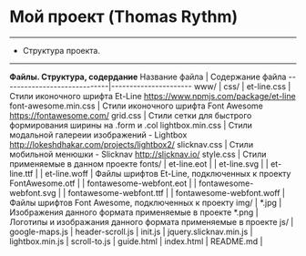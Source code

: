 # Мой проект (Thomas Rythm)
***
* Структура проекта.
***
**Файлы. Структура, содердание**
Название файла               | Содержание файла
-----------------------------|----------------------
www/                         | 
css/                         | 
et-line.css                  | Стили иконочного шрифта Et-Line <https://www.npmjs.com/package/et-line>
font-awesome.min.css         | Стили иконочного шрифта Font Awesome <https://fontawesome.com/>
grid.css                     | Стили сетки для быстрого формирования ширины на .form и .col
lightbox.min.css             | Стили модальной галереии изображений - Lightbox <http://lokeshdhakar.com/projects/lightbox2/>
slicknav.css                 | Стили мобильной менюшки - Slicknav <http://slicknav.io/>
style.css                    | Стили применяемые в данном проекте
fonts/                       |
et-line.eot                  | |
et-line.svg                  | |
et-line.ttf                  | |
et-line.woff                 | Файлы шрифтов Et-Line, подключенных к проекту
FontAwesome.otf              | |
fontawesome-webfont.eot      | |
fontawesome-webfont.svg      | |
fontawesome-webfont.ttf      | |
fontawesome-webfont.woff     | Файлы шрифтов Font Awesome, подключенных к проекту
img/                         |
*.jpg                        | Изображения данного формата применяемые в проекте
*.png                        | Логотипы и изображания данного формата применяемые в проекте
js/                          |
google-maps.js               | 
header-scroll.js             |
init.js                      |
jquery.slicknav.min.js       |
lightbox.min.js              |
scroll-to.js                 |
guide.html                   |
index.html                   |
README.md                    |
